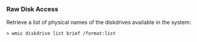 ### Raw Disk Access

Retrieve a list of physical names of the diskdrives available in the system:

```
> wmic diskdrive list brief /format:list
```
